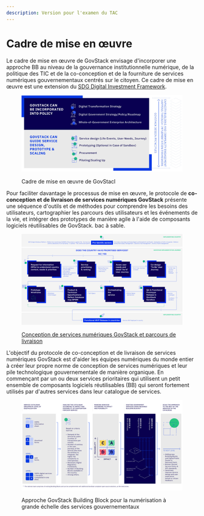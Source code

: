 ```yaml
---
description: Version pour l'examen du TAC
---
```


# Cadre de mise en œuvre

Le cadre de mise en œuvre de GovStack envisage d'incorporer une approche BB au niveau de la gouvernance institutionnelle numérique, de la politique des TIC et de la co-conception et de la fourniture de services numériques gouvernementaux centrés sur le citoyen. Ce cadre de mise en œuvre est une extension du [SDG Digital Investment Framework](https://www.itu.int/pub/D-STR-DIGITAL.02-2019).

<figure><img src="../.gitbook/assets/3.-Implementation-Framework- (3).jpg" alt=""><figcaption><p>Cadre de mise en œuvre de GovStacl</p></figcaption></figure>

Pour faciliter davantage le processus de mise en œuvre, le protocole de **co-conception et de livraison de services numériques GovStack** présente une séquence d'outils et de méthodes pour comprendre les besoins des utilisateurs, cartographier les parcours des utilisateurs et les événements de la vie, et intégrer des prototypes de manière agile à l'aide de composants logiciels réutilisables de GovStack. bac à sable.

<figure><img src="../.gitbook/assets/Roadmap_large (1).jpg" alt=""><figcaption><p><a href="../govstack-implementation-playbook/design-and-delivery/prototype.md">Conception de services numériques GovStack et parcours de livraison</a></p></figcaption></figure>

L'objectif du protocole de co-conception et de livraison de services numériques GovStack est d'aider les équipes numériques du monde entier à créer leur propre norme de conception de services numériques et leur pile technologique gouvernementale de manière organique. En commençant par un ou deux services prioritaires qui utilisent un petit ensemble de composants logiciels réutilisables (BB) qui seront fortement utilisés par d'autres services dans leur catalogue de services.

<figure><img src="../.gitbook/assets/2. Scaling approach (4).jpg" alt=""><figcaption><p>Approche GovStack Building Block pour la numérisation à grande échelle des services gouvernementaux</p></figcaption></figure>
